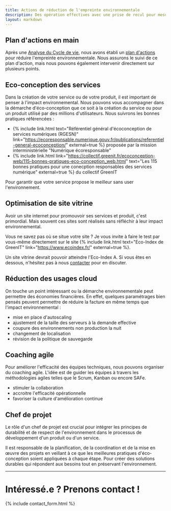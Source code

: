 ```yaml
---
title: Actions de réduction de l'empreinte environnementale
description: Des opération effectives avec une prise de recul pour mesurer l'impact réel
layout: markdown
---
```


## Plan d'actions en main

Après une [Analyse du Cycle de vie](/services/analyse_cycle_vie.html), nous avons établi un [plan d'actions](/services/strategie_reduction.md) pour réduire l'empreinte environnementale. Nous assurons le suivi de ce plan d'action, mais nous pouvons également intervenir directement sur plusieurs points.

## Eco-conception des services

Dans la création de votre service ou de votre produit, il est important de penser à l'impact environnemental. 
Nous pouvons vous accompagner dans la démarche d'éco-conception que ce soit à la création du service ou pour un produit utilisé par des millions d'utilisateurs.
Nous suivrons les bonnes pratiques référencées :
- {% include link.html text="Référentiel général d'écoconception de services numériques (RGESN)" link="https://ecoresponsable.numerique.gouv.fr/publications/referentiel-general-ecoconception/" external=true %} proposée par la mission interministérielle "Numérique écoresponsable"
- {% include link.html link="https://collectif.greenit.fr/ecoconception-web/115-bonnes-pratiques-eco-conception_web.html" text="Les 115 bonnes pratiques pour une conecption responsables des services numérique" external=true %} du collectif GreenIT

Pour garantir que votre service propose le meilleur sans user l'environnement.

## Optimisation de site vitrine

Avoir un site internet pour promouvoir ses services et produit, c'est primordial. Mais souvent ces sites sont réalisés sans réfléchir à leur impact environnemental.

Vous ne savez pas où se situe votre site ? Je vous invite à faire le test par vous-même directement sur le site {% include link.html text="Eco-Index de GreenIT" link="https://www.ecoindex.fr/" external=true %}.

Un site vitrine devrait pouvoir atteindre l'Eco-Index A. Si vous êtes en dessous, n'hésitez pas à nous [contacter](/contact.html) pour en discuter.

## Réduction des usages cloud

On touche un point intéressant ou la démarche environnementale peut permettre des économies financières. En effet, quelques paramétrages bien pensés peuvent permettre de réduire la facture en même temps que l'impact environnemental :
- mise en place d'autoscaling
- ajustement de la taille des serveurs à la demande effective
- coupure des environnements non production la nuit
- changement de localisation
- révision de la politique de sauvegarde

## Coaching agile

Pour améliorer l'efficacité des équipes techniques, nous pouvons organiser du coaching agile. L'idée est de guider les équipes à travers les méthodologies agiles telles que le Scrum, Kanban ou encore SAFe.

- stimuler la collaboration
- accroitre l'efficacité opérationnelle
- favoriser la culture d'amélioration continue

## Chef de projet

Le rôle d'un chef de projet est crucial pour intégrer les principes de durabilité et de respect de l'environnement dans le processus de développement d'un produit ou d'un service.

Il est responsable de la planification, de la coordination et de la mise en œuvre des projets en veillant à ce que les meilleures pratiques d'éco-conception soient appliquées à chaque étape. Pour créer des solutions durables qui répondent aux besoins tout en préservant l'environnement.

---
# Intéressé.e ? Prenons contact !
{% include contact_form.html %}
